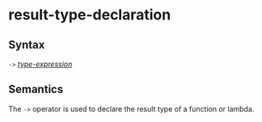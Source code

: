 # result-type-declaration

## Syntax

`->` [_type-expression_](type_expression.md)

## Semantics
The `->` operator is used to declare the result type of a function or lambda.

